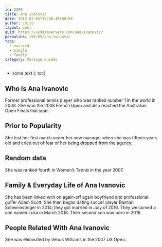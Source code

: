 ```yaml
---
id: 2299
title: Ana Ivanovic
date: 2012-04-05T15:36:45+00:00
author: chito
layout: post
guid: https://ukdataservers.com/ana-ivanovic/
permalink: /04/05/ana-ivanovic  
tags:
  - married
  - single
  - family
category: Mariage Guides
---
```


* some text
{: toc}


## Who is  Ana Ivanovic
                  
                  
                  
Former professional tennis player who was ranked number 1 in the world in 2008. She won the 2008 French Open and also reached the Australian Open Finals that year.
                  
                
                
                
## Prior to Popularity 
                  
                  
                  
She lost her first match under her new manager when she was fifteen years old and cried out of fear of her being dropped from the agency.
                  
                
                
                
## Random data 
                  
                  
                  
She was ranked fourth in Women&#8217;s Tennis in the year 2007.
                  
                
                
                
## Family & Everyday Life of Ana Ivanovic
                  
                  
                  
She has been linked with on again-off again boyfriend and professional golfer Adam Scott. She then began dating soccer player Bastian Schweinsteiger in 2014; they got married in July of 2016. They welcomed a son named Luka in March 2018. Their second son was born in 2019. 
                  
                
                
                
## People Related With  Ana Ivanovic
                  
                  
                  
She was eliminated by Venus Williams in the 2007 US Open.
                  
                
              
            
          
          
          
    
    
  
